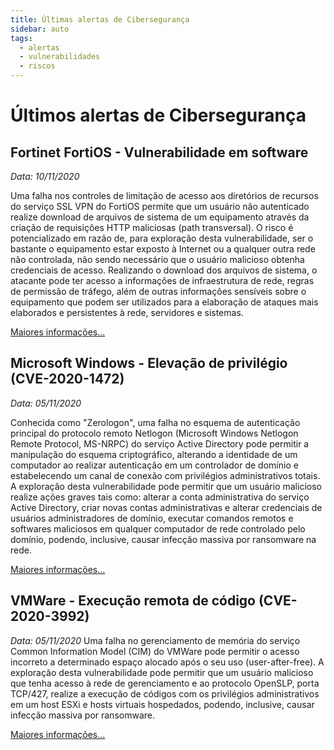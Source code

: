 ```yaml
---
title: Últimas alertas de Cibersegurança
sidebar: auto
tags:
  - alertas
  - vulnerabilidades
  - riscos
---
```


# Últimos alertas de Cibersegurança

## Fortinet FortiOS - Vulnerabilidade em software 
*Data: 10/11/2020*

Uma falha nos controles de limitação de acesso aos diretórios de recursos do serviço SSL VPN do FortiOS permite que um usuário não autenticado realize download de arquivos de sistema de um equipamento através da criação de requisições HTTP maliciosas (path transversal). O risco é potencializado em razão de, para exploração desta vulnerabilidade, ser o bastante o equipamento estar exposto à Internet ou a qualquer outra rede não controlada, não sendo necessário que o usuário malicioso obtenha credenciais de acesso. Realizando o download dos arquivos de sistema, o atacante pode ter acesso a informações de infraestrutura de rede, regras de permissão de tráfego, além de outras informações sensíveis sobre o equipamento que podem ser utilizados para a elaboração de ataques mais elaborados e persistentes à rede, servidores e sistemas.

[Maiores informações...](https://cve.mitre.org/cgi-bin/cvename.cgi?name=CVE-2018-13379)

## Microsoft Windows - Elevação de privilégio (CVE-2020-1472)
*Data: 05/11/2020*

Conhecida como "Zerologon", uma falha no esquema de autenticação principal do protocolo remoto Netlogon (Microsoft Windows Netlogon Remote Protocol, MS-NRPC) do serviço Active Directory pode permitir a manipulação do esquema criptográfico, alterando a identidade de um computador ao realizar autenticação em um controlador de domínio e estabelecendo um canal de conexão com privilégios administrativos totais. A exploração desta vulnerabilidade pode permitir que um usuário malicioso realize ações graves tais como: alterar a conta administrativa do serviço Active Directory, criar novas contas administrativas e alterar credenciais de usuários administradores de domínio, executar comandos remotos e softwares maliciosos em qualquer computador de rede controlado pelo domínio, podendo, inclusive, causar infecção massiva por ransomware na rede.

[Maiores informações...](https://msrc.microsoft.com/update-guide/en-US/vulnerability/CVE-2020-1472)

##  VMWare - Execução remota de código (CVE-2020-3992)
*Data: 05/11/2020*
Uma falha no gerenciamento de memória do serviço Common Information Model (CIM) do VMWare pode permitir o acesso incorreto a determinado espaço alocado após o seu uso (user-after-free). A exploração desta vulnerabilidade pode permitir que um usuário malicioso que tenha acesso à rede de gerenciamento e ao protocolo OpenSLP, porta TCP/427, realize a execução de códigos com os privilégios administrativos em um host ESXi e hosts virtuais hospedados, podendo, inclusive, causar infecção massiva por ransomware.

[Maiores informações...](https://www.vmware.com/security/advisories/VMSA-2020-0023.html)
